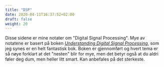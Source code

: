 ```yaml
---
title: "DSP"
date: 2020-04-11T16:37:52+02:00
draft: false
weight: 20
---
```


Disse sidene er mine notater om "Digital Signal Processing". Mye av notatene er basert på boken [*Understanding Digital Signal Processing*](https://www.amazon.com/Understanding-Digital-Signal-Processing-3rd/dp/0137027419), som jeg synes er en helt fantastisk bok. Boken er gjennomført og hvert tema er så nøye forklart at det "nesten" blir for mye, men det betyr også at du aldri føler deg dum, men heller litt smart. Kan anbefales på det sterkeste.
